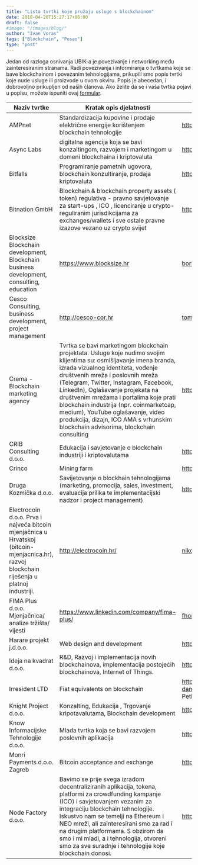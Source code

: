 ```yaml
---
title: "Lista tvrtki koje pružaju usluge s blockchainom"
date: 2018-04-20T15:27:17+06:00
draft: false
#image: "/images/blog/"
author: "Ivan Voras"
tags: ["Blockchain", "Posao"]
type: "post"
---
```


Jedan od razloga osnivanja UBIK-a je povezivanje i networking među zainteresiranim stranama. Radi povezivanja i informiranja o tvrtkama koje se bave blockchainom i povezanim tehnologijama, prikupili smo popis tvrtki koje nude usluge ili proizvode u ovom okviru. Popis je abecedan, i dobrovoljno prikupljen od naših članova. Ako želite da se i vaša tvrtka pojavi u popisu, možete ispuniti ovaj [formular](https://docs.google.com/forms/d/e/1FAIpQLSeTK1YIZuK_HhqOZ4LjiZFU9To1zJItvnACyRs2UnzGxkk7FA/viewform).


| Naziv tvrtke | Kratak opis djelatnosti | web | Kontakt |
| -------- | -------- | -------- | -------- |
| AMPnet    | Standardizacija kupovine i prodaje električne energije korištenjem blockchain tehnologije   | http://ampnet.io    |mislav@ampnet.io     |
| Async Labs   | digitalna agencija koja se bavi konzaltingom, razvojem i marketingom u domeni blockchaina i kriptovaluta   | https://www.asynclabs.co   |luka.klancir@asynclabs.co    |
| Bitfalls	| Programiranje pametnih ugovora, blockchain konzultiranje, prodaja kriptovaluta	| https://bitfalls.com	| contact@bitfalls.com	| Bruno Škvorc		|																			
| Bitnation GmbH |	Blockchain & blockchain property assets ( token) regulativa - pravno savjetovanje za start-ups , ICO , licenciranje u crypto-reguliranim jurisdikcijama za exchanges/wallets i sve ostale pravne izazove vezano uz crypto svijet |	https://tse.bitnation.co |	sonja@bitnation.co	| Sonja Prstec mag.iur.
| Blocksize	Blockchain development, Blockchain business development, consulting, education | 	https://www.blocksize.hr |	boris@blocksize.hr	| Boris Agatić																					
| Cesco	Consulting, business development, project management |	http://cesco-cor.hr	 | tomica.cesar@cesco-cor.hr | Tomica Cesar																					
| Crema - Blockchain marketing agency | Tvrtka se bavi marketingom blockchain projektata. Usluge koje nudimo svojim klijentima su: osmišljavanje imena branda, izrada vizualnog identiteta, vođenje društvenih mreža i poslovnih mreža (Telegram, Twitter, Instagram, Facebook, LinkedIn), Oglašavanje projekata na društvenim mrežama i portalima koje prati blockchain industrija (npr. coinmarketcap, medium), YouTube oglašavanje, video produkcija, dizajn, ICO AMA s vrhunskim blockchain advisorima, blockchain consulting |	https://crema.agency  |	dragan@crema.agency	| Dragan Šajatović																					
| CRIB Consulting d.o.o. |	Edukacija i savjetovanje o blockchain industriji i kriptovalutama	| https://crib.consulting/	| nikica.tomasic@gmail.com | Nikica Tomašić																					
| Crinco |	Mining farm	| http://www.cromining.com	| info@cromining.com	| Lovro Petrač																					
| Druga Kozmička d.o.o.	| Savijetovanje o blockhain tehnologijama (marketing, promocija, sales, investment, evaluacija prilika te implementacijski nadzor i project management) 	| http://2kozmicka.com 	| luka@2kozmicka.com	| Luka Sučić																					
| Electrocoin d.o.o.	Prva i najveća bitcoin mjenjačnica u Hrvatskoj (bitcoin-mjenjacnica.hr), razvoj blockchain riješenja u platnoj industriji.	| http://electrocoin.hr/	| nikola.skoric@electrocoin.hr | Nikola Škorić																					
| FIMA Plus d.o.o.	Mjenjačnica/ analize tržišta/ vijesti 	| https://www.linkedin.com/company/fima-plus/ | fhorvat@fima.com |	Filip Horvat																					
| Harare projekt j.d.o.o.	| Web design and development	| http://harare-projekt.hr/	| mihael@harare-projekt.hr |	Mihael Fugaj																					
| Ideja na kvadrat d.o.o.	| R&D, Razvoj i implementacija novih blockchainova, implementacija postojećih blockchainova, Internet of Things.	| http://www.idejanakvadrat.hr/	| info@idejanakvadrat.hr	| Ivan Voras																					
| Irresident LTD	| Fiat equivalents on blockchain	| http://www.irresident.io	damir@irresident.io	Damir Petković																					
| Knight Project d.o.o.	| Konzalting, Edukacija , Trgovanje kripotavalutama, Blockchain development | https://knight-project.hr/	| info@knight-project.hr	| Bojan Agatić																					
| Know Informacijske Tehnologije d.o.o. | Mlada tvrtka koja se bavi razvojem poslovnih aplikacija	| https://www.knowit.hr/	| info@knowit.tech	| Krešo Papec																					
| Monri Payments d.o.o. Zagreb	| Bitcoin acceptance and exchange 	| http://monri.com/	| damir@monri.com	| Damir Čaušević																					
| Node Factory d.o.o.	| Bavimo se prije svega izradom decentraliziranih aplikacija, tokena, platformi za crowdfunding kampanje (ICO) i savjetovanjem vezanim za integraciju blockchain tehnologije. Iskustvo nam se temelji na Ethereum i NEO mreži, ali zainteresirani smo za rad i na drugim platformama. S obzirom da smo i mi mladi, a i tehnologija, otvoreni smo za sve suradnje i tehnologije koje blockchain donosi.	| https://www.nodefactory.io	| info@nodefactory.io	
